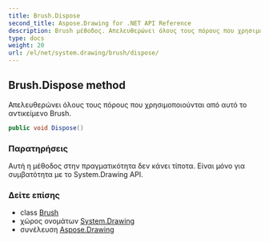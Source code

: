 ```yaml
---
title: Brush.Dispose
second_title: Aspose.Drawing for .NET API Reference
description: Brush μέθοδος. Απελευθερώνει όλους τους πόρους που χρησιμοποιούνται από αυτό το αντικείμενο Brush.
type: docs
weight: 20
url: /el/net/system.drawing/brush/dispose/
---
```

## Brush.Dispose method

Απελευθερώνει όλους τους πόρους που χρησιμοποιούνται από αυτό το αντικείμενο Brush.

```csharp
public void Dispose()
```

### Παρατηρήσεις

Αυτή η μέθοδος στην πραγματικότητα δεν κάνει τίποτα. Είναι μόνο για συμβατότητα με το System.Drawing API.

### Δείτε επίσης

* class [Brush](../)
* χώρος ονομάτων [System.Drawing](../../brush/)
* συνέλευση [Aspose.Drawing](../../../)



